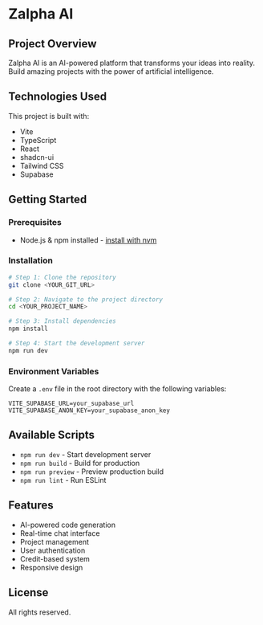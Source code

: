 # Zalpha AI

## Project Overview

Zalpha AI is an AI-powered platform that transforms your ideas into reality. Build amazing projects with the power of artificial intelligence.

## Technologies Used

This project is built with:

- Vite
- TypeScript
- React
- shadcn-ui
- Tailwind CSS
- Supabase

## Getting Started

### Prerequisites

- Node.js & npm installed - [install with nvm](https://github.com/nvm-sh/nvm#installing-and-updating)

### Installation

```sh
# Step 1: Clone the repository
git clone <YOUR_GIT_URL>

# Step 2: Navigate to the project directory
cd <YOUR_PROJECT_NAME>

# Step 3: Install dependencies
npm install

# Step 4: Start the development server
npm run dev
```

### Environment Variables

Create a `.env` file in the root directory with the following variables:

```
VITE_SUPABASE_URL=your_supabase_url
VITE_SUPABASE_ANON_KEY=your_supabase_anon_key
```

## Available Scripts

- `npm run dev` - Start development server
- `npm run build` - Build for production
- `npm run preview` - Preview production build
- `npm run lint` - Run ESLint

## Features

- AI-powered code generation
- Real-time chat interface
- Project management
- User authentication
- Credit-based system
- Responsive design

## License

All rights reserved.